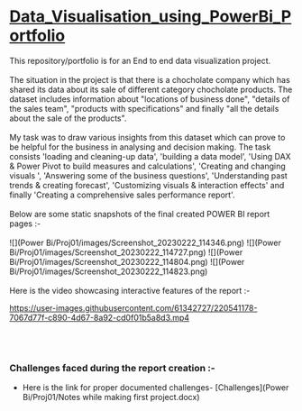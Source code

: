 # [Data_Visualisation_using_PowerBi_Portfolio](https://github.com/Vibhor2256/Data-Visualisation-using-PowerBi-Tableau)

This repository/portfolio is for an End to end data visualization project.<br><br> The situation in the project is that there is a chocholate company which has shared its data
about its sale of different category chocholate products. The dataset includes information about "locations of business done", "details of the sales team", "products with 
specifications" and finally "all the details about the sale of the products". <br><br> My task was to draw various insights from this dataset which can prove to be helpful for the
business in analysing and decision making. The task consists 'loading and cleaning-up data', 'building a data model', 'Using DAX & Power Pivot to build measures and 
calculations', 'Creating and changing visuals ', 'Answering some of the business questions', 'Understanding past trends & creating forecast', 'Customizing visuals & 
interaction effects' and finally 'Creating a comprehensive sales performance report'. <br><br> Below are some static snapshots of the final created POWER BI report pages :-<br><br>
![](Power Bi/Proj01/images/Screenshot_20230222_114346.png) ![](Power Bi/Proj01/images/Screenshot_20230222_114727.png) 
![](Power Bi/Proj01/images/Screenshot_20230222_114804.png) ![](Power Bi/Proj01/images/Screenshot_20230222_114823.png)
<br><br> Here is the video showcasing interactive features of the report :-

https://user-images.githubusercontent.com/61342727/220541178-7067d77f-c890-4d67-8a92-cd0f01b5a8d3.mp4

<br><br>
### Challenges faced during the report creation :-
* Here is the link for proper documented challenges- [Challenges](Power Bi/Proj01/Notes while making first project.docx) 
